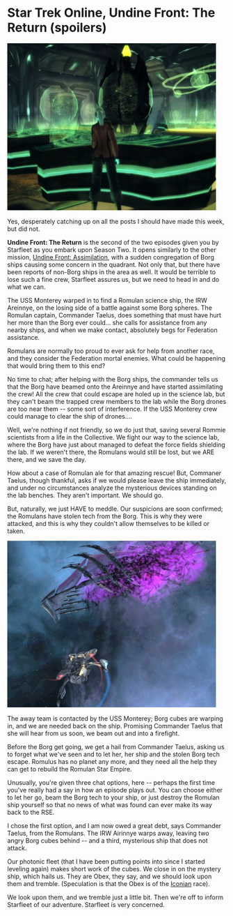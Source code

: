 # Star Trek Online, Undine Front: The Return (spoilers)

[![](../uploads/2010/08/GameClient-2010-08-06-20-22-16-69-480x383.jpg "Inside a Romulan research lab")](../uploads/2010/08/GameClient-2010-08-06-20-22-16-69.jpg)

Yes, desperately catching up on all the posts I should have made this week, but did not.

**Undine Front: The Return** is the second of the two episodes given you by Starfleet as you embark upon Season Two. It opens similarly to the other mission, [Undine Front: Assimilation](../index.php/2010/07/29/star-trek-online-assimilation/), with a sudden congregation of Borg ships causing some concern in the quadrant. Not only that, but there have been reports of non-Borg ships in the area as well. It would be terrible to lose such a fine crew, Starfleet assures us, but we need to head in and do what we can.

The USS Monterey warped in to find a Romulan science ship, the IRW Areinnye, on the losing side of a battle against some Borg spheres. The Romulan captain, Commander Taelus, does something that must have hurt her more than the Borg ever could... she calls for assistance from any nearby ships, and when we make contact, absolutely begs for Federation assistance.

Romulans are normally too proud to ever ask for help from another race, and they consider the Federation mortal enemies. What could be happening that would bring them to this end?



No time to chat; after helping with the Borg ships, the commander tells us that the Borg have beamed onto the Areinnye and have started assimilating the crew! All the crew that could escape are holed up in the science lab, but they can't beam the trapped crew members to the lab while the Borg drones are too near them -- some sort of interference. If the USS Monterey crew could manage to clear the ship of drones....

Well, we're nothing if not friendly, so we do just that, saving several Rommie scientists from a life in the Collective. We fight our way to the science lab, where the Borg have just about managed to defeat the force fields shielding the lab. If we weren't there, the Romulans would still be lost, but we ARE there, and we save the day.

How about a case of Romulan ale for that amazing rescue! But, Commaner Taelus, though thankful, asks if we would please leave the ship immediately, and under no circumstances analyze the mysterious devices standing on the lab benches. They aren't important. We should go.

But, naturally, we just HAVE to meddle. Our suspicions are soon confirmed; the Romulans have stolen tech from the Borg. This is why they were attacked, and this is why they couldn't allow themselves to be killed or taken.

[![](../uploads/2010/08/GameClient-2010-08-06-20-26-11-35-480x382.jpg "An Obex ship watches, but does not attack")](../uploads/2010/08/GameClient-2010-08-06-20-26-11-35.jpg)

The away team is contacted by the USS Monterey; Borg cubes are warping in, and we are needed back on the ship. Promising Commander Taelus that she will hear from us soon, we beam out and into a firefight.

Before the Borg get going, we get a hail from Commander Taelus, asking us to forget what we've seen and to let her, her ship and the stolen Borg tech escape. Romulus has no planet any more, and they need all the help they can get to rebuild the Romulan Star Empire.

Unusually, you're given three chat options, here -- perhaps the first time you've really had a say in how an episode plays out. You can choose either to let her go, beam the Borg tech to your ship, or just destroy the Romulan ship yourself so that no news of what was found can ever make its way back to the RSE.

I chose the first option, and I am now owed a great debt, says Commander Taelus, from the Romulans. The IRW Airinnye warps away, leaving two angry Borg cubes behind -- and a third, mysterious ship that does not attack.

Our photonic fleet (that I have been putting points into since I started leveling again) makes short work of the cubes. We close in on the mystery ship, which hails us. They are Obex, they say, and we should look upon them and tremble. (Speculation is that the Obex is of the [Iconian](http://stowiki.org/Obex) race).

We look upon them, and we tremble just a little bit. Then we're off to inform Starfleet of our adventure. Starfleet is very concerned.

